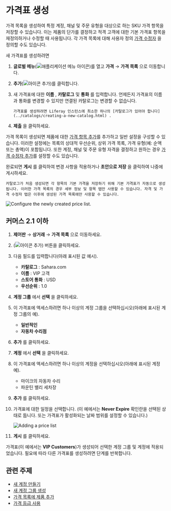 # 가격표 생성

가격 목록을 생성하여 특정 계정, 채널 및 주문 유형을 대상으로 하는 SKU 가격 항목을 저장할 수 있습니다. 이는 제품의 단가를 결정하고 적격 고객에 대한 기본 가격표 항목을 재정의하거나 수정할 때 사용됩니다. 각 가격 목록에 대해 사용자 정의 [가격 수정자](./using-price-modifiers.md) 을 정의할 수도 있습니다.

새 가격표를 생성하려면

1. **글로벌 메뉴**(![애플리케이션 메뉴 아이콘](../images/icon-applications-menu.png))를 열고 **가격** &rarr; **가격 목록** 으로 이동합니다.

1. **추가**(![아이콘 추가](../images/icon-add.png))를 클릭합니다.

1. 새 가격표에 대한 **이름** , **카탈로그** 및 **통화** 를 입력합니다. 언제든지 가격표의 이름과 통화를 변경할 수 있지만 연결된 카탈로그는 변경할 수 없습니다.

   ```{note}
   가격표를 생성하려면 Liferay 인스턴스에 최소한 하나의 [카탈로그가 있어야 합니다](../catalogs/creating-a-new-catalog.html) .
   ```

1. **제출** 을 클릭하세요.

가격 목록이 생성되면 제품에 대한 [가격 항목 추가](./adding-products-to-a-price-list.md)를 추가하고 일반 설정을 구성할 수 있습니다. 이러한 설정에는 목록의 상대적 우선순위, 상위 가격 목록, 가격 유형(예: 순액 또는 총액)이 포함됩니다. 또한 계정, 채널 및 주문 유형 자격을 결정하고 원하는 경우 [가격 수정자 추가](./using-price-modifiers.md)를 설정할 수도 있습니다.

완료되면 **게시** 를 클릭하여 변경 사항을 적용하거나 **초안으로 저장** 을 클릭하여 나중에 게시하세요.

```{note}
카탈로그가 처음 생성되면 각 항목의 기본 가격을 저장하기 위해 기본 가격표가 자동으로 생성됩니다. 이러한 가격 목록의 경우 세부 정보 및 항목 탭만 사용할 수 있습니다. 자격 및 가격 수정자 탭은 이후에 생성된 가격 목록에만 사용할 수 있습니다.
```

![Configure the newly created price list.](./creating-a-price-list/images/02.png)

## 커머스 2.1 이하

1. **제어판** &rarr; **상거래** &rarr; **가격 목록** 으로 이동하세요.

1. (![아이콘 추가](../images/icon-add.png)) 버튼을 클릭하세요.

1. 다음 필드를 입력합니다(아래 표시된 값 예시).
   * **카탈로그** : Sahara.com
   * **이름** : VIP 고객
   * **스토어 통화** : USD
   * **우선순위** : 1.0

1. **계정 그룹** 에서 **선택** 을 클릭하세요.

1. 이 가격표에 액세스하려면 하나 이상의 계정 그룹을 선택하십시오(아래에 표시된 계정 그룹의 예).
   - **일반적인**
   - **자동차 수리점**

1. **추가** 를 클릭하세요.

1. **계정** 에서 **선택** 을 클릭하세요.

1. 이 가격표에 액세스하려면 하나 이상의 계정을 선택하십시오(아래에 표시된 계정 예).
   * 마이크의 자동차 수리
   * 파운틴 밸리 세차장

1. **추가** 를 클릭하세요.

1. 가격표에 대한 일정을 선택합니다. (이 예에서는 **Never Expire** 확인란을 선택된 상태로 둡니다. 또는 가격표가 활성화되는 날짜 범위를 설정할 수 있습니다.)

    ![Adding a price list](./creating-a-price-list/images/01.png)

1. **게시** 를 클릭하세요.

가격표(이 예에서는 **VIP Customers**)가 생성되어 선택한 계정 그룹 및 계정에 적용되었습니다. 필요에 따라 다른 가격표를 생성하려면 단계를 반복합니다.

## 관련 주제

* [새 계정 만들기](../users-and-accounts/account-management/creating-a-new-account.md)
* [새 계정 그룹 생성](../users-and-accounts/account-management/creating-a-new-account-group.md)
* [가격 목록에 제품 추가](./adding-products-to-a-price-list.md) 
* [가격 등급 사용](./using-price-tiers.md)
